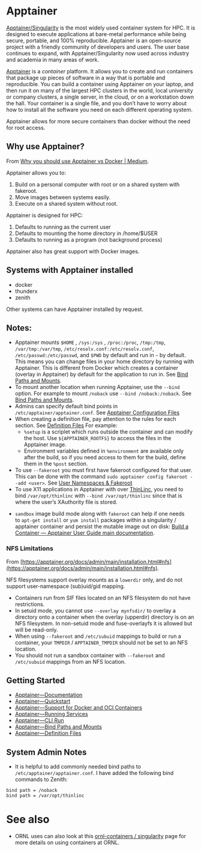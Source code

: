 # Apptainer

[Apptainer/Singularity](https://apptainer.org/) is the most widely used container system for HPC. It is designed to execute applications at bare-metal performance while being secure, portable, and 100% reproducible. Apptainer is an open-source project with a friendly community of developers and users. The user base continues to expand, with Apptainer/Singularity now used across industry and academia in many areas of work.

[Apptainer](https://apptainer.org/docs/user/1.0/introduction.html) is a _container_ platform. It allows you to create and run containers that package up pieces of software in a way that is portable and reproducible. You can build a container using Apptainer on your laptop, and then run it on many of the largest HPC clusters in the world, local university or company clusters, a single server, in the cloud, or on a workstation down the hall. Your container is a single file, and you don’t have to worry about how to install all the software you need on each different operating system.

Apptainer allows for more secure containers than docker without the need for root access.

## Why use Apptainer?

From [Why you should use Apptainer vs Docker | Medium](https://medium.com/@dcat52/why-you-should-use-apptainer-21ef1fe7e0bb).

Apptainer allows you to:

1. Build on a personal computer with root or on a shared system with fakeroot.
2. Move images between systems easily.
3. Execute on a shared system without root.

Apptainer is designed for HPC:

1. Defaults to running as the current user
2. Defaults to mounting the home directory in /home/$USER
3. Defaults to running as a program (not background process)

Apptainer also has great support with Docker images.

## Systems with Apptainer installed

* docker
* thunderx
* zenith

Other systems can have Apptainer installed by request.

## Notes:

* Apptainer mounts `$HOME` , `/sys:/sys` , `/proc:/proc`, `/tmp:/tmp`, `/var/tmp:/var/tmp`, `/etc/resolv.conf:/etc/resolv.conf`, `/etc/passwd:/etc/passwd`, and `$PWD` by default and run in `~` by default. This means you can change files in your home directory by running with Apptainer. This is different from Docker which creates a container (overlay in Apptainer) by default for the application to run in. See [Bind Paths and Mounts](https://apptainer.org/docs/user/main/bind\_paths\_and\_mounts.html).
* To mount another location when running Apptainer, use the `--bind` option. For example to mount `/noback` use `--bind /noback:/noback`. See [Bind Paths and Mounts](https://apptainer.org/docs/user/main/bind\_paths\_and\_mounts.html).
* Admins can specify default bind points in `/etc/apptainer/apptainer.conf`. See [Apptainer Configuration Files](https://apptainer.org/docs/admin/main/configfiles.html#bind-mount-management)
* When creating a definition file, pay attention to the rules for each section. See [Definition Files](https://apptainer.org/docs/user/main/definition\_files.html) For example:
  * `%setup` is a scriplet which runs outside the container and can modify the host. Use `${APPTAINER_ROOTFS}` to access the files in the Apptainer image.
  * Environment variables defined in `%environment` are available only after the build, so if you need access to them for the build, define them in the `%post` section.
* To use `--fakeroot` you must first have fakeroot configured for that user. This can be done with the command `sudo apptainer config fakeroot --add <user>`. See [User Namespaces & Fakeroot](https://apptainer.org/docs/admin/main/user\_namespace.html)
* To use X11 applications in Apptainer with over [ThinLinc](ThinLinc.md), you need to bind `/var/opt/thinlinc` with `--bind /var/opt/thinlinc` since that is where the user’s XAuthority file is stored.
- `sandbox` image build mode along with `fakeroot` can help if one needs to `apt-get install` or `yum install` packages within a singularity / apptainer container and persist the mutable image out on disk: [Build a Container — Apptainer User Guide main documentation](https://apptainer.org/docs/user/main/build_a_container.html#sandbox).

### NFS Limitations

From [https://apptainer.org/docs/admin/main/installation.html#nfs](https://apptainer.org/docs/admin/main/installation.html#nfs).

NFS filesystems support overlay mounts as a `lowerdir` only, and do not support user-namespace (sub)uid/gid mapping.

* Containers run from SIF files located on an NFS filesystem do not have restrictions.
* In setuid mode, you cannot use `--overlay mynfsdir/` to overlay a directory onto a container when the overlay (upperdir) directory is on an NFS filesystem. In non-setuid mode and fuse-overlayfs it is allowed but will be read-only.
* When using `--fakeroot` and `/etc/subuid` mappings to build or run a container, your `TMPDIR` / `APPTAINER_TMPDIR` should not be set to an NFS location.
* You should not run a sandbox container with `--fakeroot` and `/etc/subuid` mappings from an NFS location.

## Getting Started

* [Apptainer—Documentation](https://apptainer.org/docs/user/1.0/introduction.html)
* [Apptainer—Quickstart](https://apptainer.org/docs/user/main/quick\_start.html)
* [Apptainer—Support for Docker and OCI Containers](https://apptainer.org/docs/user/1.0/docker\_and\_oci.html)
* [Apptainer—Running Services](https://apptainer.org/docs/user/1.0/running\_services.html)
* [Apptainer—CLI Run](https://apptainer.org/docs/user/1.0/cli/apptainer\_run.html?highlight=run)
* [Apptainer—Bind Paths and Mounts](https://apptainer.org/docs/user/main/bind\_paths\_and\_mounts.html)
* [Apptainer—Definition Files](https://apptainer.org/docs/user/main/definition\_files.html)

## System Admin Notes

* It is helpful to add commonly needed bind paths to `/etc/apptainer/apptainer.conf`. I have added the following bind commands to Zenith:

```
bind path = /noback
bind path = /var/opt/thinlinc
```

# See also

- ORNL uses can also look at this [ornl-containers / singularity](https://code.ornl.gov/ornl-containers/singularity) page for more details on using containers at ORNL.